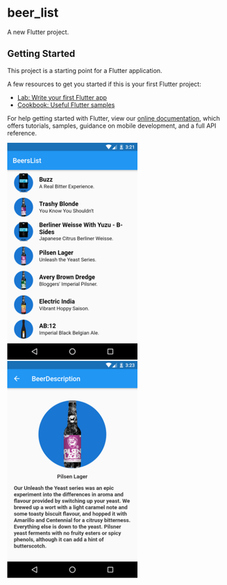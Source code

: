 # beer_list

A new Flutter project.

## Getting Started

This project is a starting point for a Flutter application.

A few resources to get you started if this is your first Flutter project:

- [Lab: Write your first Flutter app](https://flutter.dev/docs/get-started/codelab)
- [Cookbook: Useful Flutter samples](https://flutter.dev/docs/cookbook)

For help getting started with Flutter, view our
[online documentation](https://flutter.dev/docs), which offers tutorials,
samples, guidance on mobile development, and a full API reference.


<img height="500" src= "https://github.com/pundirbhupendra/BeerApp/blob/master/device-2020-01-05-135837.png"/>
<img height="500" src= "https://github.com/pundirbhupendra/BeerApp/blob/master/device-2020-01-05-135949.png"/>
